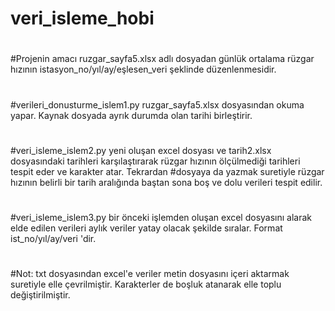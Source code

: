 # veri_isleme_hobi
#
#Projenin amacı ruzgar_sayfa5.xlsx adlı dosyadan günlük ortalama rüzgar hızının istasyon_no/yıl/ay/eşlesen_veri şeklinde düzenlenmesidir.
#
#verileri_donusturme_islem1.py ruzgar_sayfa5.xlsx dosyasından okuma yapar. Kaynak dosyada ayrık durumda olan tarihi birleştirir.
#
#veri_isleme_islem2.py yeni oluşan excel dosyası ve tarih2.xlsx dosyasındaki tarihleri karşılaştırarak rüzgar hızının ölçülmediği tarihleri tespit eder ve karakter atar. Tekrardan 
#dosyaya da yazmak suretiyle rüzgar hızının belirli bir tarih aralığında baştan sona boş ve dolu verileri tespit edilir. 
#
#veri_isleme_islem3.py bir önceki işlemden oluşan excel dosyasını alarak elde edilen verileri aylık veriler yatay olacak şekilde sıralar. Format ist_no/yıl/ay/veri 'dir.
#
#Not: txt dosyasından excel'e veriler metin dosyasını içeri aktarmak suretiyle elle çevrilmiştir. Karakterler de boşluk atanarak elle toplu değiştirilmiştir.
#
